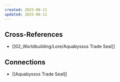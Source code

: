```yaml
---
created: 2025-08-11
updated: 2025-08-11
---
```




## Cross-References

- [[02_Worldbuilding/Lore/Aquabyssos Trade Seal]]


## Connections

- [[Aquabyssos Trade Seal]]
